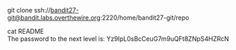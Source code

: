 git clone ssh://bandit27-git@bandit.labs.overthewire.org:2220/home/bandit27-git/repo

cat README    
The password to the next level is: Yz9IpL0sBcCeuG7m9uQFt8ZNpS4HZRcN